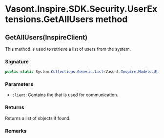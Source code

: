 # Vasont.Inspire.SDK.Security.UserExtensions.GetAllUsers method
## GetAllUsers(InspireClient)
This method is used to retrieve a list of users from the system.

### Signature
```csharp
public static System.Collections.Generic.List<Vasont.Inspire.Models.Utilities.SelectUserRoleModel> GetAllUsers(InspireClient client)
```
### Parameters
- `client`: Contains the  that is used for communication.

### Returns
Returns a list of  objects if found.
### Remarks

